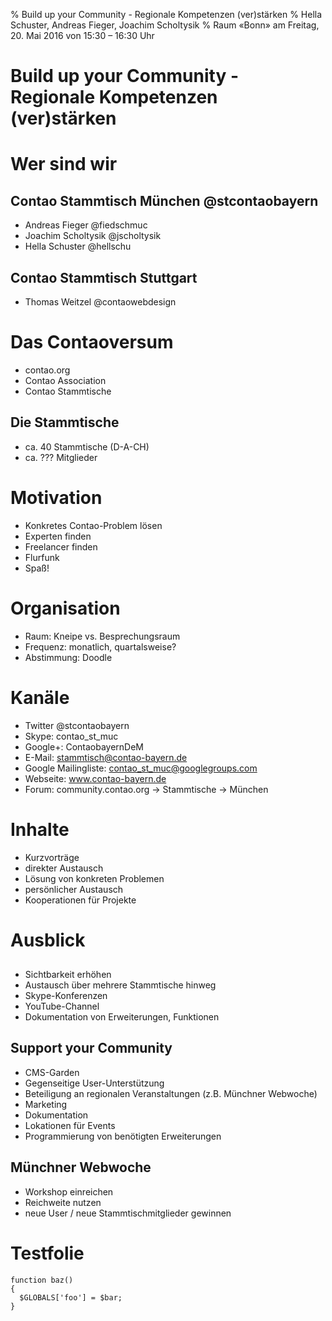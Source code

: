 % Build up your Community - Regionale Kompetenzen (ver)stärken
% Hella Schuster, Andreas Fieger, Joachim Scholtysik
% Raum «Bonn» am Freitag, 20. Mai 2016 von 15:30 – 16:30 Uhr


# Build up your Community - Regionale Kompetenzen (ver)stärken

<!-- Link zum Stylesheet auf erster Folie, sonst haben wir "Leerseiten" -->
<link rel="stylesheet" href="contao.css">


# Wer sind wir


## Contao Stammtisch München @stcontaobayern

- Andreas Fieger @fiedschmuc
- Joachim Scholtysik @jscholtysik
- Hella Schuster @hellschu


## Contao Stammtisch Stuttgart

- Thomas Weitzel @contaowebdesign


# Das Contaoversum

- contao.org
- Contao Association
- Contao Stammtische


## Die Stammtische

- ca. 40 Stammtische (D-A-CH)
- ca. ??? Mitglieder



# Motivation

- Konkretes Contao-Problem lösen
- Experten finden
- Freelancer finden
- Flurfunk
- Spaß!


# Organisation

- Raum: Kneipe vs. Besprechungsraum
- Frequenz: monatlich, quartalsweise?
- Abstimmung: Doodle


# Kanäle

- Twitter @stcontaobayern
- Skype: contao_st_muc
- Google+: ContaobayernDeM
- E-Mail: stammtisch@contao-bayern.de
- Google Mailingliste: contao_st_muc@googlegroups.com
- Webseite: www.contao-bayern.de
- Forum: community.contao.org -> Stammtische -> München


# Inhalte

- Kurzvorträge
- direkter Austausch
- Lösung von konkreten Problemen
- persönlicher Austausch
- Kooperationen für Projekte


# Ausblick

## 

- Sichtbarkeit erhöhen
- Austausch über mehrere Stammtische hinweg
- Skype-Konferenzen
- YouTube-Channel
- Dokumentation von Erweiterungen, Funktionen


## Support your Community

- CMS-Garden
- Gegenseitige User-Unterstützung
- Beteiligung an regionalen Veranstaltungen (z.B. Münchner Webwoche)
- Marketing
- Dokumentation
- Lokationen für Events
- Programmierung von benötigten Erweiterungen


## Münchner Webwoche

- Workshop einreichen
- Reichweite nutzen
- neue User / neue Stammtischmitglieder gewinnen


# Testfolie


~~~ {.php}
function baz()
{
  $GLOBALS['foo'] = $bar;
}
~~~~
